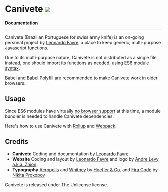 # Canivete ![](https://travis-ci.org/leofavre/canivete.svg?branch=master)

**[Documentation](http://canivete.leofavre.com/)**

---

Canivete (Brazilian Portuguese for swiss army knife) is an on-going personal project by [Leonardo Favre](http://leofavre.com/), a place to keep generic, multi-purpose Javascript functions.

Due to its multi-purpose nature, Canivete is not distributed as a single file, instead, one should import its functions as needed, using [ES6 module syntax](https://developer.mozilla.org/en-US/docs/Web/JavaScript/Reference/Statements/import).

[Babel](https://babeljs.io/) and [Babel Polyfill](https://babeljs.io/docs/usage/polyfill/) are recommended to make Canivete work in older browsers.

## Usage

Since ES6 modules have virtually [no browser support](https://caniuse.com/#feat=es6-module) at this time, a module bundler is needed to handle Canivete dependencies.

Here's how to use Canivete with [Rollup](https://github.com/leofavre/canivete-with-rollup) and [Webpack](https://github.com/leofavre/canivete-with-webpack).

## Credits

* **Canivete** Coding and documentation by [Leonardo Favre](http://leofavre.com/)
* **Website** Coding and layout by [Leonardo&nbsp;Favre](http://leofavre.com/) and logo by [Andre&nbsp;Levy a.k.a.&nbsp;Zhion](http://www.zhion.com.br)
* **Typography** [Acropolis](https://www.typography.com/fonts/acropolis/overview/) and [Whitney](https://www.typography.com/fonts/whitney/overview/) by [Hoefler & Co.](https://www.typography.com/) and [Fira Code](https://github.com/tonsky/FiraCode) by [Nikita Prokopov](https://github.com/tonsky/)

Canivete is released under The Unlicense license.
